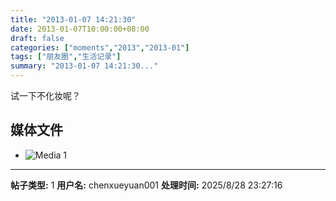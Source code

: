 ```yaml
---
title: "2013-01-07 14:21:30"
date: 2013-01-07T10:00:00+08:00
draft: false
categories: ["moments","2013","2013-01"]
tags: ["朋友圈","生活记录"]
summary: "2013-01-07 14:21:30..."
---
```


试一下不化妆呢？

## 媒体文件

- ![Media 1](/Moments/photos/2013-01-07/201301071421300.jpg)

---

**帖子类型:** 1
**用户名:** chenxueyuan001
**处理时间:** 2025/8/28 23:27:16
